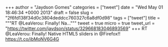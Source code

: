 
+++
author = "Jaydson Gomes"
categories = ["tweet"]
date = "Wed May 01 18:46:34 +0000 2013"
draft = false
slug = "2f6fd138f34d0c3804deddcc760327c6a8df0d98"
tags = ["tweet"]
title = """RT @LeaVerou: Finally! Na..."""
tweet = true
micro = true
tweet_url = "https://twitter.com/jaydson/status/329668183046893569"
+++
RT @LeaVerou: Finally! Native HTML5 sliders in @Firefox!! https://t.co/ibMoNV6G4G
